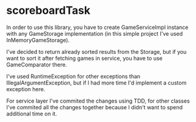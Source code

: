 # scoreboardTask

In order to use this library, you have to create GameServiceImpl instance with any GameStorage implementation (in this simple project I've used InMemoryGameStorage). 

I've decided to return already sorted results from the Storage, but if you want to sort it after fetching games in service, you have to use GameComparator there.

I've used RuntimeException for other exceptions than IllegalArgumentException, but if I had more time I'd implement a custom exception here.

For service layer I've commited the changes using TDD, for other classes I've commited all the changes together because I didn't want to spend additional time on it.